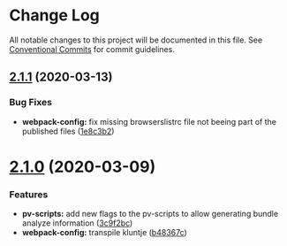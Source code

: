 # Change Log

All notable changes to this project will be documented in this file.
See [Conventional Commits](https://conventionalcommits.org) for commit guidelines.

## [2.1.1](https://github.com/pro-vision/fe-tools/compare/@pro-vision/webpack-config@2.1.0...@pro-vision/webpack-config@2.1.1) (2020-03-13)


### Bug Fixes

* **webpack-config:** fix missing browserslistrc file not beeing part of the published files ([1e8c3b2](https://github.com/pro-vision/fe-tools/commit/1e8c3b2))





# [2.1.0](https://github.com/pro-vision/fe-tools/compare/@pro-vision/webpack-config@2.0.6...@pro-vision/webpack-config@2.1.0) (2020-03-09)


### Features

* **pv-scripts:** add new flags to the pv-scripts to allow generating bundle analyze information ([3c9f2bc](https://github.com/pro-vision/fe-tools/commit/3c9f2bc))
* **webpack-config:** transpile kluntje ([b48367c](https://github.com/pro-vision/fe-tools/commit/b48367c))
